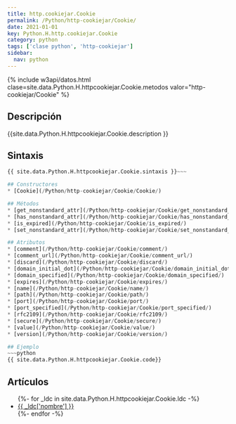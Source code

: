 ```yaml
---
title: http.cookiejar.Cookie
permalink: /Python/http-cookiejar/Cookie/
date: 2021-01-01
key: Python.H.http.cookiejar.Cookie
category: python
tags: ['clase python', 'http-cookiejar']
sidebar: 
  nav: python
---
```


{% include w3api/datos.html clase=site.data.Python.H.httpcookiejar.Cookie.metodos valor="http-cookiejar/Cookie" %}

## Descripción
{{site.data.Python.H.httpcookiejar.Cookie.description }}

## Sintaxis
~~~python
{{ site.data.Python.H.httpcookiejar.Cookie.sintaxis }}~~~

## Constructores
* [Cookie](/Python/http-cookiejar/Cookie/Cookie/)

## Métodos
* [get_nonstandard_attr](/Python/http-cookiejar/Cookie/get_nonstandard_attr/)
* [has_nonstandard_attr](/Python/http-cookiejar/Cookie/has_nonstandard_attr/)
* [is_expired](/Python/http-cookiejar/Cookie/is_expired/)
* [set_nonstandard_attr](/Python/http-cookiejar/Cookie/set_nonstandard_attr/)

## Atributos
* [comment](/Python/http-cookiejar/Cookie/comment/)
* [comment_url](/Python/http-cookiejar/Cookie/comment_url/)
* [discard](/Python/http-cookiejar/Cookie/discard/)
* [domain_initial_dot](/Python/http-cookiejar/Cookie/domain_initial_dot/)
* [domain_specified](/Python/http-cookiejar/Cookie/domain_specified/)
* [expires](/Python/http-cookiejar/Cookie/expires/)
* [name](/Python/http-cookiejar/Cookie/name/)
* [path](/Python/http-cookiejar/Cookie/path/)
* [port](/Python/http-cookiejar/Cookie/port/)
* [port_specified](/Python/http-cookiejar/Cookie/port_specified/)
* [rfc2109](/Python/http-cookiejar/Cookie/rfc2109/)
* [secure](/Python/http-cookiejar/Cookie/secure/)
* [value](/Python/http-cookiejar/Cookie/value/)
* [version](/Python/http-cookiejar/Cookie/version/)

## Ejemplo
~~~python
{{ site.data.Python.H.httpcookiejar.Cookie.code}}
~~~

## Artículos
<ul>
{%- for _ldc in site.data.Python.H.httpcookiejar.Cookie.ldc -%}
   <li>
       <a href="{{_ldc['url'] }}">{{ _ldc['nombre'] }}</a>
   </li>
{%- endfor -%}
</ul>
